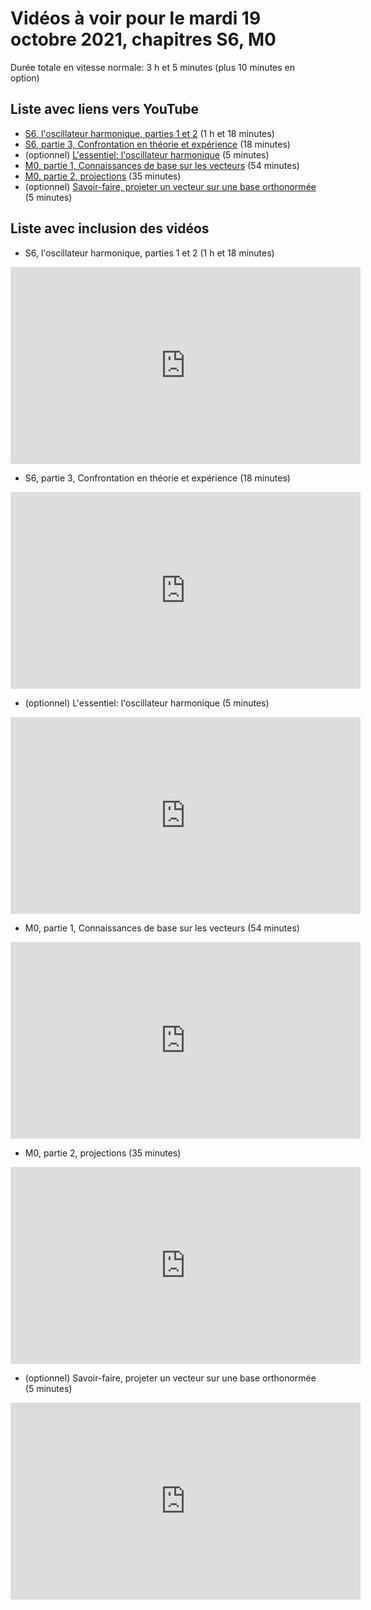 
# Vidéos à voir pour le mardi 19 octobre 2021, chapitres S6, M0

Durée totale en vitesse normale: 3 h et 5 minutes (plus 10 minutes en option)

## Liste avec liens vers YouTube

*  [S6, l'oscillateur harmonique, parties 1 et 2](https://youtu.be/1G5UsxES9R8) (1 h et 18 minutes)
*  [S6, partie 3, Confrontation en théorie et expérience](https://youtu.be/lmoHDhehZrQ) (18 minutes)
* (optionnel) [L'essentiel: l'oscillateur harmonique](https://youtu.be/EMBQCbn9n6k) (5 minutes)
*  [M0, partie 1, Connaissances de base sur les vecteurs](https://youtu.be/2NVeskm4Cc4) (54 minutes)
*  [M0, partie 2, projections](https://youtu.be/PHPP5HAByk0) (35 minutes)
* (optionnel) [Savoir-faire, projeter un vecteur sur une base orthonormée](https://youtu.be/s_lBmr_1zBo) (5 minutes)

## Liste avec inclusion des vidéos

*  S6, l'oscillateur harmonique, parties 1 et 2 (1 h et 18 minutes)

 <div style="text-align:center">
<iframe width="560" height="315" src="https://www.youtube.com/embed/1G5UsxES9R8" title="YouTube video player" frameborder="0" allow="accelerometer; autoplay; clipboard-write; encrypted-media; gyroscope; picture-in-picture" allowfullscreen></iframe>
</div>
 

*  S6, partie 3, Confrontation en théorie et expérience (18 minutes)

 <div style="text-align:center">
<iframe width="560" height="315" src="https://www.youtube.com/embed/lmoHDhehZrQ" title="YouTube video player" frameborder="0" allow="accelerometer; autoplay; clipboard-write; encrypted-media; gyroscope; picture-in-picture" allowfullscreen></iframe>
</div>
 

* (optionnel) L'essentiel: l'oscillateur harmonique (5 minutes)

 <div style="text-align:center">
<iframe width="560" height="315" src="https://www.youtube.com/embed/EMBQCbn9n6k" title="YouTube video player" frameborder="0" allow="accelerometer; autoplay; clipboard-write; encrypted-media; gyroscope; picture-in-picture" allowfullscreen></iframe>
</div>
 

*  M0, partie 1, Connaissances de base sur les vecteurs (54 minutes)

 <div style="text-align:center">
<iframe width="560" height="315" src="https://www.youtube.com/embed/2NVeskm4Cc4" title="YouTube video player" frameborder="0" allow="accelerometer; autoplay; clipboard-write; encrypted-media; gyroscope; picture-in-picture" allowfullscreen></iframe>
</div>
 

*  M0, partie 2, projections (35 minutes)

 <div style="text-align:center">
<iframe width="560" height="315" src="https://www.youtube.com/embed/PHPP5HAByk0" title="YouTube video player" frameborder="0" allow="accelerometer; autoplay; clipboard-write; encrypted-media; gyroscope; picture-in-picture" allowfullscreen></iframe>
</div>
 

* (optionnel) Savoir-faire, projeter un vecteur sur une base orthonormée (5 minutes)

 <div style="text-align:center">
<iframe width="560" height="315" src="https://www.youtube.com/embed/s_lBmr_1zBo" title="YouTube video player" frameborder="0" allow="accelerometer; autoplay; clipboard-write; encrypted-media; gyroscope; picture-in-picture" allowfullscreen></iframe>
</div>
 


